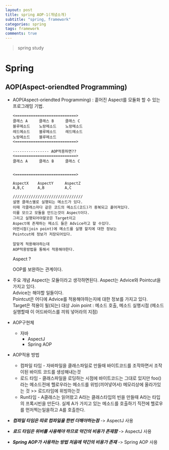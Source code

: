 ```yaml
---
layout: post
title: spring AOP-1(개념소개)
subtitle: "spring, framework"
categories: spring
tags: framework
comments: true
---
```

> spring study

# Spring

## AOP(Aspect-oriendted Programming)

* AOP(Aspect-oriendted Programming)
  : 흩어진 Aspect를 모듈화 할 수 있는 프로그래밍 기법.

  ```
  <===========================>
  클래스 A     클래스 B     클래스 C
  블루메소드    노랑메소드    노랑메소드
  레드메소드    블루메소드    레드메소드
  노랑메소드    블루메소드
  <===========================>

  ---------------- AOP적용하면??
  <===========================>
  클래스 A     클래스 B     클래스 C


  <===========================>
  
  AspectX    AspectY     AspectZ
  A,B,C      A,B         A,C

  ///////////////////////////////
  설명 클래스별로 실행되는 메소드가 있다.
  이때 각클래스마다 같은 코드의 메소드(코드)가 중복되고 흩어져있다.
  이를 모으고 모듈을 만드는것이 Aspect이다.
  그리고 실행되어야할곳은 Target이고
  Aspect에 존재하는 메소드 들은 Advice라고 할 수있다.
  어떤시점(join point)에 메소드를 실행 할지에 대한 정보는
  Pointcut에 정보가 저장되어있다.
  
  알맞게 적용해야하는데
  AOP적용방법을 통해서 적용해야한다. 
  ```

  Aspect ? 

  OOP를 보완하는 관계이다. 

* 주요 개념
  Aspect는 모듈이라고 생각하면된다. 
  Aspect는 Advice와 Pointcut을 가지고 있다.  
  Advice는 해야할 일들이다.  
  Pointcut은 어디에 Advice를 적용해야하는지에 대한 정보를 가지고 있다.  
  Target은 적용이 될(되는) 대상
  Join point : 메소드 호출, 메소드 실행시점 (메소드 실행할때 이 어드바이스를 끼워 넣어라의 지점)

* AOP구현체
  * 자바
    * AspectJ
    * Spring AOP 

* AOP적용 방법
  * 컴파일 타임 - 자바파일을 클래스파일로 만들때 바이트코드를 조작하면서 조작이된 바이트 코드를 생성해내는것
  * 로드 타임 - 클래스파일을 로딩하는 시점에 바이트코드는 그대로 있지만 foo()라는 메소드전에 헬로우라는 메소드를 위빙(끼어넣어서) 메모리상에 올라가있는 것 >> 로드타임에 위빙하는것
  * Run타임 - A클래스는 읽어왔고 A라는 클래스타입의 빈을 만들때 A라는 타입의 프록시빈을 만든다. 실제 A가 가지고 있는 메소드를 호출하기 직전에 헬로우를 먼저찍는일을하고 A를 호출한다.


* ***컴파일 타임은 따로 컴파일을 한번 더해야하는점*** -> AspectJ 사용
* ***로드 타임은 위버를 사용해야 하므로 약간의 비용가 존재함*** -> AspectJ 사용
* ***Spring AOP가 사용하는 방법 처음에 약간의 비용가 존재*** -> Spring AOP 사용


